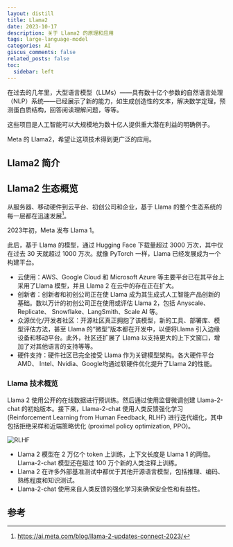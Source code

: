 ```yaml
---
layout: distill
title: Llama2
date: 2023-10-17
description: 关于 Llama2 的原理和应用
tags: large-language-model
categories: AI
giscus_comments: false
related_posts: false
toc:
  sidebar: left
---
```


在过去的几年里，大型语言模型（LLMs）——具有数十亿个参数的自然语言处理（NLP）系统——已经展示了新的能力，如生成创造性的文本，解决数学定理，预测蛋白质结构，回答阅读理解问题，等等。

这些项目是人工智能可以大规模地为数十亿人提供重大潜在利益的明确例子。

Meta 的 Llama2，希望让这项技术得到更广泛的应用。

## Llama2 简介

## Llama2 生态概览

从服务器、移动硬件到云平台、初创公司和企业，基于 Llama 的整个生态系统的每一层都在迅速发展[^1]。

2023年初，Meta 发布 Llama 1。

此后，基于 Llama 的模型，通过 Hugging Face 下载量超过 3000 万次，其中仅在过去 30 天就超过 1000 万次。就像 PyTorch 一样，Llama 已经发展成为一个构建平台。

- 云使用：AWS、Google Cloud 和 Microsoft Azure 等主要平台已在其平台上采用了Llama 模型，并且 Llama 2 在云中的存在正在扩大。
- 创新者：创新者和初创公司正在使 Llama 成为其生成式人工智能产品创新的基础。数以万计的初创公司正在使用或评估 Llama 2，包括 Anyscale、Replicate、
Snowflake、LangSmith、Scale AI 等。
- 众源优化/开发者社区：开源社区真正拥抱了该模型，新的工具、部署库、模型评估方法，甚至 Llama 的“微型”版本都在开发中，以便将Llama 引入边缘设备和移动平台。此外，社区还扩展了 Llama 以支持更大的上下文窗口，增加了对其他语言的支持等等。
- 硬件支持：硬件社区已完全接受 Llama 作为关键模型架构。各大硬件平台AMD、
Intel、Nvidia、Google均通过软硬件优化提升了Llama 2的性能。


### Llama 技术概览

Llama 2 使用公开的在线数据进行预训练。然后通过使用监督微调创建 Llama-2-chat 的初始版本。接下来，Llama-2-chat 使用人类反馈强化学习 (Reinforcement Learning from Human Feedback, RLHF) 进行迭代细化，其中包括拒绝采样和近端策略优化 (proximal policy optimization, PPO)。

![RLHF](https://scontent-sea1-1.xx.fbcdn.net/v/t39.8562-6/358632284_992608712083884_4541893832375347808_n.jpg?_nc_cat=107&ccb=1-7&_nc_sid=f537c7&_nc_ohc=r7X2R8R0xBMAX-h_KnK&_nc_ht=scontent-sea1-1.xx&oh=00_AfDlm86zzHOqFXbN0zZKl8V9E0KEbo8Lq3CGygu3m4ldOQ&oe=65347B95)

- Llama 2 模型在 2 万亿个 token 上训练，上下文长度是 Llama 1 的两倍。Llama-2-chat 模型还在超过 100 万个新的人类注释上训练。
- Llama 2 在许多外部基准测试中都优于其他开源语言模型，包括推理、编码、熟练程度和知识测试。
- Llama-2-chat 使用来自人类反馈的强化学习来确保安全性和有益性。


## 参考
[^1]: https://ai.meta.com/blog/llama-2-updates-connect-2023/
[^2]: https://ai.meta.com/resources/models-and-libraries/llama/
